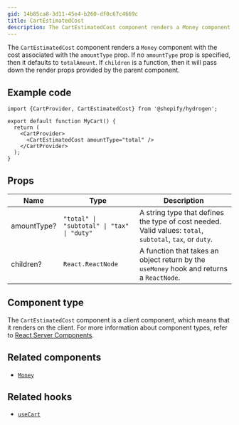 ```yaml
---
gid: 14b85ca8-3d11-45e4-b260-df0c67c4669c
title: CartEstimatedCost
description: The CartEstimatedCost component renders a Money component with the cost associated with the amountType prop.
---
```


The `CartEstimatedCost` component renders a `Money` component with the
cost associated with the `amountType` prop. If no `amountType` prop is specified, then it defaults to `totalAmount`.
If `children` is a function, then it will pass down the render props provided by the parent component.

## Example code

```tsx
import {CartProvider, CartEstimatedCost} from '@shopify/hydrogen';

export default function MyCart() {
  return (
    <CartProvider>
      <CartEstimatedCost amountType="total" />
    </CartProvider>
  );
}
```

## Props

| Name        | Type                                                              | Description                                                                                              |
| ----------- | ----------------------------------------------------------------- | -------------------------------------------------------------------------------------------------------- |
| amountType? | <code>"total" &#124; "subtotal" &#124; "tax" &#124; "duty"</code> | A string type that defines the type of cost needed. Valid values: `total`, `subtotal`, `tax`, or `duty`. |
| children?   | <code>React.ReactNode</code>                                      | A function that takes an object return by the `useMoney` hook and returns a `ReactNode`.                 |

## Component type

The `CartEstimatedCost` component is a client component, which means that it renders on the client.
For more information about component types, refer to [React Server Components](/custom-storefronts/hydrogen/framework/react-server-components).

## Related components

- [`Money`](/api/hydrogen/components/primitive/money)

## Related hooks

- [`useCart`](/api/hydrogen/hooks/cart/usecart)
